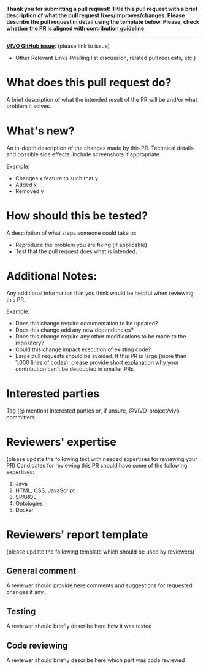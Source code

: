**Thank you for submitting a pull request! Title this pull request with a brief description of what the pull request fixes/improves/changes. Please describe the pull request in detail using the template below. Please, check whether the PR is aligned with [contribution guideline](https://github.com/vivo-project/VIVO/wiki/Development-Processes#process-for-suggesting-contribution)**
* * *

**[VIVO GitHub issue](https://github.com/vivo-project/VIVO/issues)**: (please link to issue)

* Other Relevant Links (Mailing list discussion, related pull requests, etc.)

# What does this pull request do?
A brief description of what the intended result of the PR will be and/or what problem it solves.

# What's new?
An in-depth description of the changes made by this PR. Technical details and possible side effects. Include screenshots if appropriate.

Example:
* Changes x feature to such that y
* Added x
* Removed y

# How should this be tested?
A description of what steps someone could take to:
* Reproduce the problem you are fixing (if applicable)
* Test that the pull request does what is intended.

# Additional Notes:
Any additional information that you think would be helpful when reviewing this PR.

Example:
* Does this change require documentation to be updated? 
* Does this change add any new dependencies? 
* Does this change require any other modifications to be made to the repository? 
* Could this change impact execution of existing code?
* Large pull requests should be avoided. If this PR is large (more than 1,000 lines of codes), please provide short explanation why your contribution can't be decoupled in smaller PRs. 

# Interested parties
Tag (@ mention) interested parties or, if unsure, @VIVO-project/vivo-committers

# Reviewers' expertise
(please update the following text with needed expertises for reviewing your PR)
Candidates for reviewing this PR should have some of the following expertises:
1. Java
1. HTML, CSS, JavaScript
1. SPARQL
1. Ontologies
1. Docker
 
# Reviewers' report template
(please update the following template which should be used by reviewers)
## General comment
A reviewer should provide here comments and suggestions for requested changes if any. 
## Testing
A reviewer should briefly describe here how it was tested
## Code reviewing
A reviewer should briefly describe here which part was code reviewed
